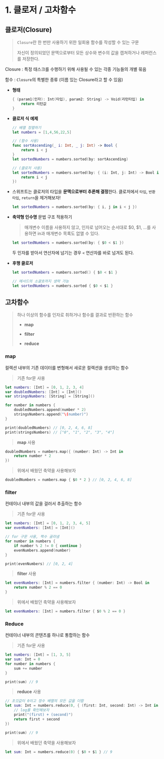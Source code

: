 # 1. 클로저 / 고차함수



## 클로저(Closure)

> `Closure`란 한 번만 사용하기 위한 일회용 함수를 작성할 수 있는 구문
>
> 자신이 정의되었던 문맥으로부터 모든 상수와 변수의 값을 캡쳐하거나 레퍼런스를 저장한다.



Closure : 특정 태스크를 수행하기 위해 사용될 수 있는 각종 기능들의 개별 묶음

함수 : `Closure`의 특별한 종류 (이름 있는 Closure라고 할 수 있음)



* **형태**

  ```swift
  { (param1(인자): Int(타입), param2: String) -> Void(리턴타입) in
      return 리턴값
  }
  ```

* **클로저 식 예제**

  ```swift
  // 배열 정렬하기
  let numbers = [1,4,56,22,5]
  
  // (함수 사용)
  func sortAscending(_ i: Int, _ j: Int) -> Bool {
      return i < j
  }
  let sortedNumbers = numbers.sorted(by: sortAscending)
  
  // (클로저 사용)
  let sortedNumbers = numbers.sorted(by: { (i: Int, j: Int) -> Bool in
      return i < j
  })
  ```

* 스위프트는 클로저의 타입을 **문맥으로부터 추론해 결정**한다. 클로저에서 `타입`, `반환 타입`, `return`을 제거해보자!

  ```swift
  let sortedNumbers = numbers.sorted(by: { i, j in i < j })
  ```

* **축약형 인수명** 문법 구조 적용하기

  > 매개변수 이름을 사용하지 않고, 인자로 넘어오는 순서대로 $0, $1, ...를 사용하면 in과 매개변수 목록도 없앨 수 있다.

  ```swift
  let sortedNumbers = numbers.sorted(by: { $0 < $1 })
  ```

  두 인자를 받아서 연산자에 넘기는 경우 `<` 연산자를 바로 넘겨도 된다.

* **후행 클로저**

  ```swift
  let sortedNumbers = numbers.sorted() { $0 < $1 }
  
  // 메서드의 소괄호까지 생략 가능
  let sortedNumbers = numbers.sorted { $0 < $1 }
  ```

  



## 고차함수

> 하나 이상의 함수를 인자로 취하거나 함수를 결과로 반환하는 함수
>
> * **map**
>
> * **filter**
> *  **reduce**



### map

컬렉션 내부의 기존 데이터를 변형해서 새로운 컬렉션을 생성하는 함수 

> 기존 for문 사용

```Swift
let numbers: [Int] = [0, 1, 2, 3, 4]
var doubledNumbers: [Int] = [Int]()
var stringsNumbers: [String] = [String]()

for number in numbers {
    doubledNumbers.append(number * 2)
    stringsNumbers.append("\(number)")
}

print(doubledNumbers) // [0, 2, 4, 6, 8]
print(stringsNumbers) // ["0", "1", "2", "3", "4"]
```

> **map** 사용

```swift
doubledNumbers = numbers.map({ (number: Int) -> Int in
    return number * 2
})
```

> 위에서 배웠던 축약을 사용해보자

```swift
doubledNumbers = numbers.map { $0 * 2 } // [0, 2, 4, 6, 8]
```



### filter

컨테이너 내부의 값을 걸러서 추출하는 함수

> 기존 for문 사용

```swift
let numbers: [Int] = [0, 1, 2, 3, 4, 5]
var evenNumbers: [Int] = [Int]()

// for 구문 사용, 짝수 골라냄
for number in numbers {
    if number % 2 != 0 { continue }
    evenNumbers.append(number)
}

print(evenNumbers) // [0, 2, 4]
```

> **filter** 사용

```swift
let evenNumbers: [Int] = numbers.filter { (number: Int) -> Bool in
    return number % 2 == 0
}
```

> 위에서 배웠던 축약을 사용해보자

```swift
let evenNumbers: [Int] = numbers.filter { $0 % 2 == 0 }
```



### Reduce

컨테이너 내부의 콘텐츠를 하나로 통합하는 함수

> 기존 for문 사용

```swift
let numbers: [Int] = [1, 3, 5]
var sum: Int = 0
for number in numbers {
    sum += number
}

print(sum) // 9
```

> **reduce** 사용

```swift
// 초깃값이 0이고 정수 배열의 모든 값을 더함
let sum: Int = numbers.reduce(0, { (first: Int, second: Int) -> Int in
    // log를 확인해보자
    print("(first) + (second)")
    return first + second
})

print(sum) // 9
```

> 위에서 배웠던 축약을 사용해보자

```swift
let sum: Int = numbers.reduce(0) { $0 + $1 } // 9
```

### 